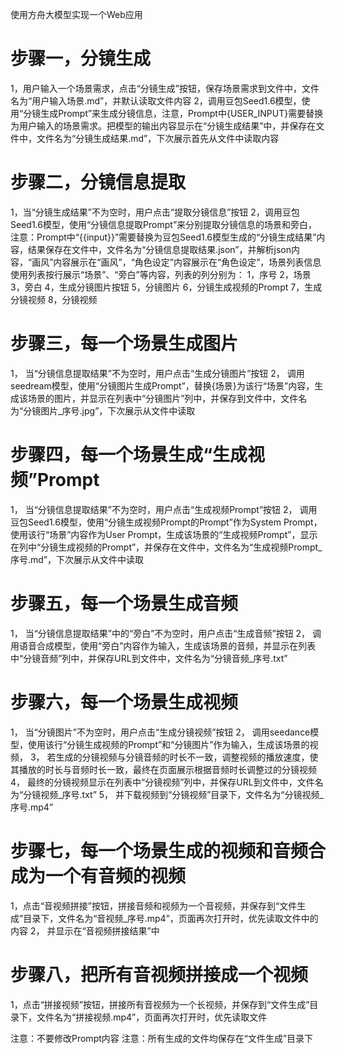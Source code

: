 使用方舟大模型实现一个Web应用

# 步骤一，分镜生成
1，用户输入一个场景需求，点击“分镜生成”按钮，保存场景需求到文件中，文件名为“用户输入场景.md”，并默认读取文件内容
2，调用豆包Seed1.6模型，使用“分镜生成Prompt”来生成分镜信息，注意，Prompt中{USER_INPUT}需要替换为用户输入的场景需求。把模型的输出内容显示在“分镜生成结果”中，并保存在文件中，文件名为“分镜生成结果.md”，下次展示首先从文件中读取内容

# 步骤二，分镜信息提取
1，当“分镜生成结果”不为空时，用户点击“提取分镜信息”按钮
2，调用豆包Seed1.6模型，使用“分镜信息提取Prompt”来分别提取分镜信息的场景和旁白，注意：Prompt中“{{input}}”需要替换为豆包Seed1.6模型生成的“分镜生成结果”内容，结果保存在文件中，文件名为“分镜信息提取结果.json”，并解析json内容，“画风”内容展示在“画风”，“角色设定”内容展示在“角色设定”，场景列表信息使用列表按行展示“场景”、“旁白”等内容，列表的列分别为：
1，序号
2，场景
3，旁白
4，生成分镜图片按钮
5，分镜图片
6，分镜生成视频的Prompt
7，生成分镜视频
8，分镜视频

# 步骤三，每一个场景生成图片
1， 当“分镜信息提取结果”不为空时，用户点击“生成分镜图片”按钮
2， 调用seedream模型，使用“分镜图片生成Prompt”，替换{场景}为该行“场景”内容，生成该场景的图片，并显示在列表中“分镜图片”列中，并保存到文件中，文件名为“分镜图片_序号.jpg”，下次展示从文件中读取

# 步骤四，每一个场景生成“生成视频”Prompt
1， 当“分镜信息提取结果”不为空时，用户点击“生成视频Prompt”按钮
2， 调用豆包Seed1.6模型，使用“分镜生成视频Prompt的Prompt”作为System Prompt，使用该行“场景”内容作为User Prompt，生成该场景的“生成视频Prompt”，显示在列中“分镜生成视频的Prompt”，并保存在文件中，文件名为“生成视频Prompt_序号.md”，下次展示从文件中读取

# 步骤五，每一个场景生成音频
1， 当“分镜信息提取结果”中的“旁白”不为空时，用户点击“生成音频”按钮
2， 调用语音合成模型，使用“旁白”内容作为输入，生成该场景的音频，并显示在列表中“分镜音频”列中，并保存URL到文件中，文件名为“分镜音频_序号.txt”

# 步骤六，每一个场景生成视频
1， 当“分镜图片”不为空时，用户点击“生成分镜视频”按钮
2， 调用seedance模型，使用该行“分镜生成视频的Prompt”和“分镜图片”作为输入，生成该场景的视频，
3， 若生成的分镜视频与分镜音频的时长不一致，调整视频的播放速度，使其播放的时长与音频时长一致，最终在页面展示根据音频时长调整过的分镜视频
4， 最终的分镜视频显示在列表中“分镜视频”列中，并保存URL到文件中，文件名为“分镜视频_序号.txt”
5， 并下载视频到“分镜视频”目录下，文件名为“分镜视频_序号.mp4”

# 步骤七，每一个场景生成的视频和音频合成为一个有音频的视频
1，点击“音视频拼接”按钮，拼接音频和视频为一个音视频，并保存到“文件生成”目录下，文件名为“音视频_序号.mp4”，页面再次打开时，优先读取文件中的内容
2， 并显示在“音视频拼接结果”中

# 步骤八，把所有音视频拼接成一个视频
1，点击“拼接视频”按钮，拼接所有音视频为一个长视频，并保存到“文件生成”目录下，文件名为“拼接视频.mp4”，页面再次打开时，优先读取文件

注意：不要修改Prompt内容
注意：所有生成的文件均保存在“文件生成”目录下